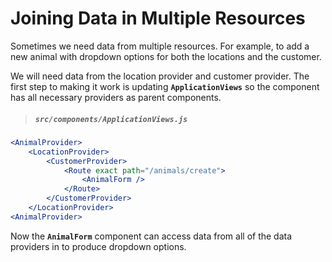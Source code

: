 # Joining Data in Multiple Resources

Sometimes we need data from multiple resources. For example, to add a new animal with dropdown options for both the locations and the customer.

We will need data from the location provider and customer provider. The first step to making it work is updating **`ApplicationViews`** so the component has all necessary providers as parent components.

> ##### `src/components/ApplicationViews.js`

```jsx
<AnimalProvider>
    <LocationProvider>
        <CustomerProvider>
            <Route exact path="/animals/create">
                <AnimalForm />
            </Route>
        </CustomerProvider>
    </LocationProvider>
<AnimalProvider>

```

Now the **`AnimalForm`** component can access data from all of the data providers in to produce dropdown options.